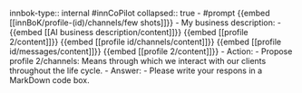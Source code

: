 innbok-type:: internal
#innCoPilot
collapsed:: true
	- #prompt {{embed [[innBoK/profile-(id)/channels/few shots]]}}
		- My business description:
		- {{embed [[AI business description/content]]}} {{embed [[profile 2/content]]}} {{embed [[profile id/channels/content]]}} {{embed [[profile id/messages/content]]}} {{embed [[profile 2/content]]}}
		- Action:
		- Propose profile 2/channels: Means through which we interact with our clients throughout the life cycle.
		- Answer:
		- Please write your respons in a MarkDown code box.




